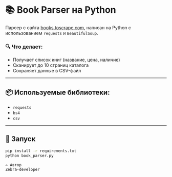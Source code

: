# 📚 Book Parser на Python

Парсер с сайта [books.toscrape.com](https://books.toscrape.com), написан на Python с использованием `requests` и `BeautifulSoup`.

### 🔍 Что делает:

- Получает список книг (название, цена, наличие)
- Сканирует до 10 страниц каталога
- Сохраняет данные в CSV-файл

---

## 📦 Используемые библиотеки:

- `requests`
- `bs4`
- `csv`

---

## 🚀 Запуск

```bash
pip install -r requirements.txt
python book_parser.py

✍️ Автор
Zebra-developer
